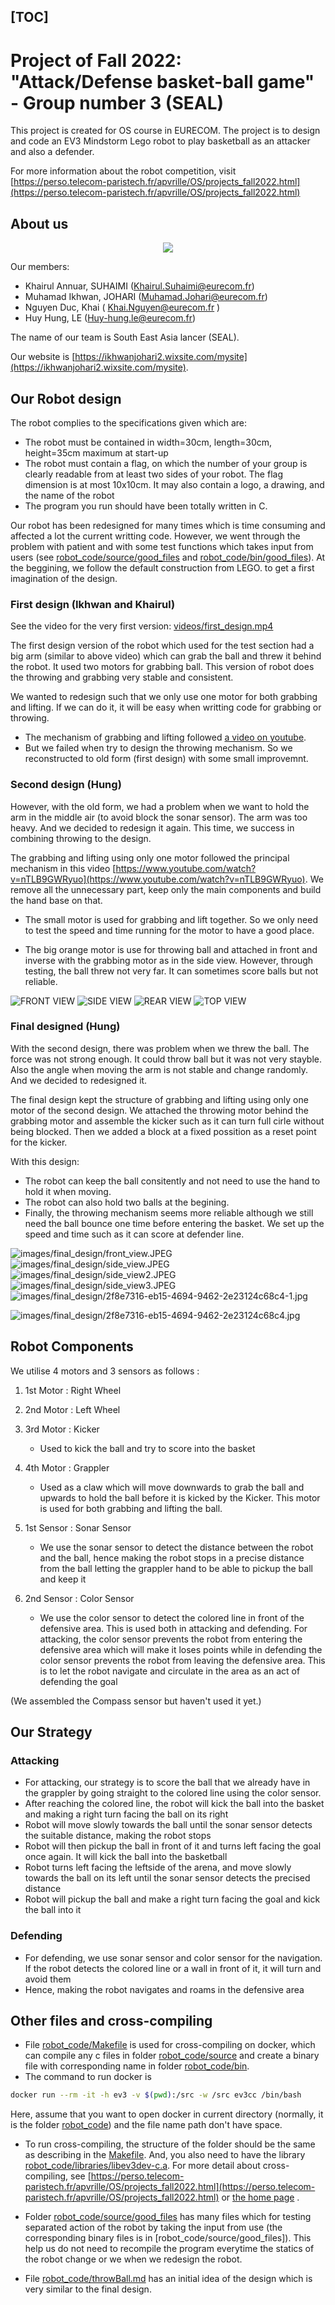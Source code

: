 [TOC]
---

# Project of Fall 2022: "Attack/Defense basket-ball game" - Group number 3 (SEAL)

This project is created for OS course in EURECOM. The project is to design and code an EV3 Mindstorm Lego robot to play basketball as an attacker and also a defender.

For more information about the robot competition, visit [https://perso.telecom-paristech.fr/apvrille/OS/projects_fall2022.html](https://perso.telecom-paristech.fr/apvrille/OS/projects_fall2022.html)

## About us
<p align="center">
  <img src="images/seal.jpeg">
</p>

Our members:
 - Khairul Annuar, SUHAIMI (Khairul.Suhaimi@eurecom.fr)
 - Muhamad Ikhwan, JOHARI (Muhamad.Johari@eurecom.fr)
 - Nguyen Duc, Khai ( Khai.Nguyen@eurecom.fr )
 - Huy Hung, LE (Huy-hung.le@eurecom.fr)

The name of our team is South East Asia lancer (SEAL).

Our website is [https://ikhwanjohari2.wixsite.com/mysite](https://ikhwanjohari2.wixsite.com/mysite).





## Our Robot design
The robot complies to the specifications given which are:

- The robot must be contained in width=30cm, length=30cm, height=35cm maximum at start-up
- The robot must contain a flag, on which the number of your group is clearly readable from at least two sides of your robot. The flag dimension is at most 10x10cm. It may also contain a logo, a drawing, and the name of the robot
- The program you run should have been totally written in C.


Our robot has been redesigned for many times which is time consuming and affected a lot the current writting code. However, we went through the problem with patient and with some test functions which takes input from users (see [robot_code/source/good_files](robot_code/source/good_files) and [robot_code/bin/good_files](robot_code/bin/good_files)).
At the beggining, we follow the default construction from LEGO. to get a first imagination of the design.

### First design (Ikhwan and Khairul)
See the video for the very first version:
[videos/first_design.mp4](videos/first_design.mp4)

The first design version of the robot which used for the test section had a big arm (similar to above video) which can grab the ball and threw it behind the robot. It used two motors for grabbing ball. This version of robot does the throwing and grabbing very stable and consistent.

We wanted to  redesign such that we  only use one motor for both grabbing and lifting. If we can do it, it will be easy when writting code for grabbing or throwing.
- The mechanism of grabbing and lifting followed [a video on youtube](https://www.youtube.com/watch?v=nTLB9GWRyuo).
- But we failed when try to design the throwing mechanism. So we reconstructed to old form (first design) with some small improvemnt.





### Second design (Hung)
However, with the old form, we had a problem when we want to hold the arm in the middle air (to avoid block the sonar sensor).  The arm was too heavy. And we decided to redesign it again. This time, we success in combining throwing to the design.

The grabbing and lifting using only one motor followed the principal mechanism in this video [https://www.youtube.com/watch?v=nTLB9GWRyuo](https://www.youtube.com/watch?v=nTLB9GWRyuo). We remove all the unnecessary part, keep only the main components and build the hand base on that.

 - The small motor is used for grabbing and lift together. So we only need to test the speed and time running for the motor to have a good place.

 - The big orange motor is use for throwing ball and attached in front and inverse with the grabbing motor as in the side view. However, through testing, the ball threw not very far. It can sometimes score balls but not reliable.

![FRONT VIEW](images/front_view.jpeg "FRONT VIEW")
![SIDE VIEW](images/side_view.jpeg "SIDE VIEW")
![REAR VIEW](images/rear_view.jpeg "REAR VIEW")
![TOP VIEW](images/top_view.jpeg "TOP VIEW")



### Final designed (Hung)
With the second design, there was problem when we threw the ball. The force was not strong enough. It could throw ball but it was not very stayble. Also the angle when moving the arm is not stable and change randomly. And we decided to redesigned it.

The final design kept the structure of grabbing and lifting using only one motor of the second design. We attached the throwing motor behind the grabbing motor and assemble the kicker such as it can turn full cirle without being blocked. Then we added a block at a fixed possition as a reset point for the kicker.

With this design:
 - The robot can keep the ball consitently and not need to use the hand to hold it when moving.
 - The robot can also hold two balls at the begining.
 - Finally, the throwing mechanism seems more reliable although we still need the ball bounce one time before entering the basket. We set up the speed and time such as it can score at defender line.

![images/final_design/front_view.JPEG](images/final_design/front_view.JPEG)
![images/final_design/side_view.JPEG](images/final_design/side_view.JPEG)
![images/final_design/side_view2.JPEG](images/final_design/side_view2.JPEG)
![images/final_design/side_view3.JPEG](images/final_design/side_view3.JPEG)
![images/final_design/2f8e7316-eb15-4694-9462-2e23124c68c4-1.jpg](images/final_design/2f8e7316-eb15-4694-9462-2e23124c68c4-1.jpg)

![images/final_design/2f8e7316-eb15-4694-9462-2e23124c68c4.jpg](images/final_design/2f8e7316-eb15-4694-9462-2e23124c68c4.jpg)


## Robot Components

We utilise 4 motors and 3 sensors as follows :

1. 1st Motor : Right Wheel
2. 2nd Motor : Left Wheel
3. 3rd Motor : Kicker
   - Used to kick the ball and try to score into the basket
4. 4th Motor : Grappler
   - Used as a claw which will move downwards to grab the ball and upwards to hold the ball before it is kicked by the Kicker.
  This motor is used for both grabbing and lifting the ball.

5. 1st Sensor : Sonar Sensor
   - We use the sonar sensor to detect the distance between the robot and the ball, hence making the robot stops in a precise distance from the ball letting the grappler hand to be able to pickup the ball and keep it 
6. 2nd Sensor : Color Sensor
   - We use the color sensor to detect the colored line in front of the defensive area. This is used both in attacking and defending. For attacking, the color sensor prevents the robot from entering the defensive area which will make it loses points while in defending the color sensor prevents the robot from leaving the defensive area. This is to let the robot navigate and circulate in the area as an act of defending the goal

(We assembled the Compass sensor but haven't used it yet.)

## Our Strategy

### Attacking
- For attacking, our strategy is to score the ball that we already have in the grappler by going straight to the colored line using the color sensor.
- After reaching the colored line, the robot will kick the ball into the basket and making a right turn facing the ball on its right
- Robot will move slowly towards the ball until the sonar sensor detects the suitable distance, making the robot stops
- Robot will then pickup the ball in front of it and turns left facing the goal once again. It will kick the ball into the basketball
- Robot turns left facing the leftside of the arena, and move slowly towards the ball on its left until the sonar sensor detects the precised distance
- Robot will pickup the ball and make a right turn facing the goal and kick the ball into it

### Defending
- For defending, we use sonar sensor and color sensor for the navigation. If the robot detects the colored line or a wall in front of it, it will turn and avoid them
- Hence, making the robot navigates and roams in the defensive area

## Other files and cross-compiling
- File [robot_code/Makefile](robot_code/Makefile) is used for cross-compiling on docker, which can compile any c files in folder [robot_code/source](robot_code/source) and create a binary file with corresponding name in folder [robot_code/bin](robot_code/bin).
- The command to run docker is
```bash
docker run --rm -it -h ev3 -v $(pwd):/src -w /src ev3cc /bin/bash
```
Here, assume that you want to open docker in current directory  (normally, it is the folder [robot_code](robot_code)) and the file name path don't have space.

- To run cross-compiling, the structure of the folder should be the same as describing in the [Makefile](robot_code/Makefile). And, you also need to have the library [robot_code/libraries/libev3dev-c.a](robot_code/libraries/libev3dev-c.a). For more detail about cross-compiling, see [https://perso.telecom-paristech.fr/apvrille/OS/projects_fall2022.html](https://perso.telecom-paristech.fr/apvrille/OS/projects_fall2022.html) or [the home page](https://www.ev3dev.org/docs/tutorials/using-docker-to-cross-compile/) .

- Folder [robot_code/source/good_files](robot_code/source/good_files) has many files which for testing separated action of the robot by taking the input from use (the corresponding binary files is in [robot_code/source/good_files]). This help us do not need to recompile the program everytime the statics of the robot change or we when we redesign the robot.

- File [robot_code/throwBall.md](robot_code/throwBall.md) has an initial idea of the design which is very similar to the final design. 

